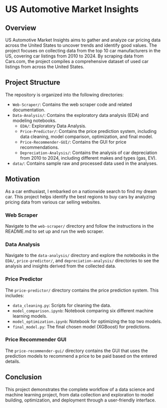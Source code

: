 # US Automotive Market Insights

## Overview
US Automotive Market Insights aims to gather and analyze car pricing data across the United States to uncover trends and identify good values. The project focuses on collecting data from the top 10 car manufacturers in the US, covering car listings from 2010 to 2024. By scraping data from Cars.com, the project compiles a comprehensive dataset of used car listings from across the United States.

## Project Structure
The repository is organized into the following directories:

- `Web-Scraper/`: Contains the web scraper code and related documentation.
- `Data-Analysis/`: Contains the exploratory data analysis (EDA) and modeling notebooks.
  - `EDA/`: Exploratory Data Analysis.
  - `Price-Predictor/`: Contains the price prediction system, including data cleaning, model comparison, optimization, and final model.
  - `Price-Recommender-GUI/`: Contains the GUI for price recommendations.
  - `Depreciation-Analysis/`: Contains the analysis of car depreciation from 2010 to 2024, including different makes and types (gas, EV).
- `data/`: Contains sample raw and processed data used in the analyses.


## Motivation
As a car enthusiast, I embarked on a nationwide search to find my dream car. This project helps identify the best regions to buy cars by analyzing pricing data from various car selling websites.

### Web Scraper
Navigate to the `web-scraper/` directory and follow the instructions in the README.md to set up and run the web scraper.

### Data Analysis 
Navigate to the `data-analysis/` directory and explore the notebooks in the `EDA/`, `price-predictor/`, and `depreciation-analysis/` directories to see the analysis and insights derived from the collected data.

### Price Predictor
The `price-predictor/` directory contains the price prediction system. This includes:
- `data_cleaning.py`: Scripts for cleaning the data.
- `model_comparison.ipynb`: Notebook comparing six different machine learning models.
- `model_optimization.ipynb`: Notebook for optimizing the top two models.
- `final_model.py`: The final chosen model (XGBoost) for predictions.

### Price Recommender GUI
The `price-recommender-gui/` directory contains the GUI that uses the prediction models to recommend a price to be paid based on the entered details.

## Conclusion
This project demonstrates the complete workflow of a data science and machine learning project, from data collection and exploration to model building, optimization, and deployment through a user-friendly interface.
